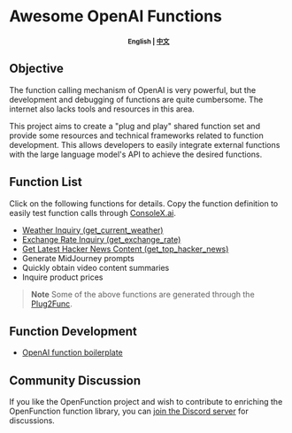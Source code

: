 # Awesome OpenAI Functions

<p align="center"><small><b>English | <a href="README-zh.md">中文</a></b></small></p>

## Objective

The function calling mechanism of OpenAI is very powerful, but the development and debugging of functions are quite cumbersome. The internet also lacks tools and resources in this area.

This project aims to create a "plug and play" shared function set and provide some resources and technical frameworks related to function development. This allows developers to easily integrate external functions with the large language model's API to achieve the desired functions.

## Function List

Click on the following functions for details. Copy the function definition to easily test function calls through [ConsoleX.ai](https://console.evalsone.com/).

* [Weather Inquiry (get_current_weather)](info/get_current_weather.md)
* [Exchange Rate Inquiry (get_exchange_rate)](info/get_exchange_rate.md)
* [Get Latest Hacker News Content (get_top_hacker_news)](info/get_top_hacker_news.md)
* Generate MidJourney prompts
* Quickly obtain video content summaries
* Inquire product prices

> **Note**
> Some of the above functions are generated through the [Plug2Func](https://consolex.ai/plugins).

## Function Development
* [OpenAI function boilerplate](https://github.com/quentinzhang/OpenAI-function-boilerplate/tree/main)

## Community Discussion
If you like the OpenFunction project and wish to contribute to enriching the OpenFunction function library, you can [join the Discord server](https://discord.gg/JRcM2x4Rf) for discussions.
